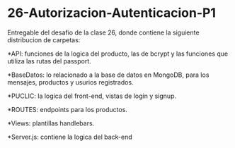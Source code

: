 # 26-Autorizacion-Autenticacion-P1
Entregable del desafio de la clase 26, donde contiene la siguiente distribucion de carpetas:

*API: funciones de la logica del producto, las de bcrypt y las funciones que utiliza las rutas del passport.

*BaseDatos: lo relacionado a la base de datos en MongoDB, para los mensajes, productos y usurios registrados.

*PUCLIC: la logica del front-end, vistas de login y signup.

*ROUTES: endpoints para los productos.

*Views: plantillas handlebars.

*Server.js: contiene la logica del back-end
